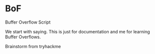 # BoF
Buffer Overflow Script

We start with saying. This is just for documentation and me for learning Buffer Overflows.

Brainstorm from tryhackme

